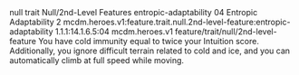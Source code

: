 <ability>
  <metadata>
    <class>null</class>
    <feature_type>trait</feature_type>
    <file_dpath>Null/2nd-Level Features</file_dpath>
    <item_id>entropic-adaptability</item_id>
    <item_index>04</item_index>
    <item_name>Entropic Adaptability</item_name>
    <level>2</level>
    <scc>mcdm.heroes.v1:feature.trait.null.2nd-level-feature:entropic-adaptability</scc>
    <scdc>1.1.1:14.1.6.5:04</scdc>
    <source>mcdm.heroes.v1</source>
    <type>feature/trait/null/2nd-level-feature</type>
  </metadata>
  <effects>
    <effect type="mundane">You have cold immunity equal to twice your Intuition score. Additionally, you ignore difficult terrain related to cold and ice, and you can automatically climb at full speed while moving.</effect>
  </effects>
</ability>
